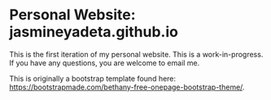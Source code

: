 # Personal Website: jasmineyadeta.github.io

This is the first iteration of my personal website. This is a work-in-progress. If you have any questions, you are welcome to email me.

This is originally a bootstrap template found here: https://bootstrapmade.com/bethany-free-onepage-bootstrap-theme/.
